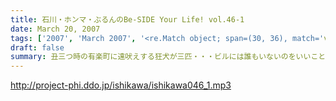 ```yaml
---
title: 石川・ホンマ・ぶるんのBe-SIDE Your Life! vol.46-1
date: March 20, 2007
tags: ['2007', 'March 2007', '<re.Match object; span=(30, 36), match='vol.46'>']
draft: false
summary: 丑三つ時の有楽町に遠吠えする狂犬が三匹・・・ビルには誰もいないのをいいことに叫ぶ！吠える！そして、ぶるんぶるんの「メジャー昇格」が今春にはあるらしい。球春到来であります。来週はパリーグの初戦を終えての収録になりますよ！NAMAE
---
```


http://project-phi.ddo.jp/ishikawa/ishikawa046_1.mp3
